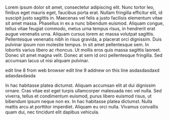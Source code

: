 Lorem ipsum dolor sit amet, consectetur adipiscing elit. Nunc tortor leo, finibus eget mauris eget, faucibus porta erat. 
Nullam fringilla efficitur elit, id suscipit justo sagittis in. Maecenas vel felis a justo facilisis elementum vitae sit
amet massa. Phasellus in ex a nunc bibendum euismod. Aliquam congue, tellus vitae feugiat commodo, metus urna tempus risus, 
in hendrerit erat augue venenatis urna. Aliquam cursus lorem ac massa volutpat sagittis. Pellentesque venenatis nibh in risus 
gravida, a placerat orci dignissim. Duis pulvinar ipsum non molestie tempus. In sit amet pellentesque sem. In lobortis varius libero ac 
rhoncus. Ut mollis eros quis massa sagittis laoreet. Donec sit amet magna velit. Donec at sem id orci pellentesque fringilla. Sed accumsan lacus ut nisi aliquam pulvinar.

edit line 8 from web browser
edit line 9
addnew on this line asdasdasdaxd
adasdasdasda

In hac habitasse platea dictumst. Aliquam accumsan elit at dui dignissim ornare. Cras vitae est eget turpis ullamcorper malesuada nec vel nulla. Sed viverra, tellus et condimentum euismod, purus libero euismod risus, ut bibendum ipsum neque non ex. In hac habitasse platea dictumst. Nulla mattis arcu at porttitor imperdiet. Aliquam eu orci nulla. Vivamus convallis quam dui, nec tincidunt elit dapibus vehicula.
